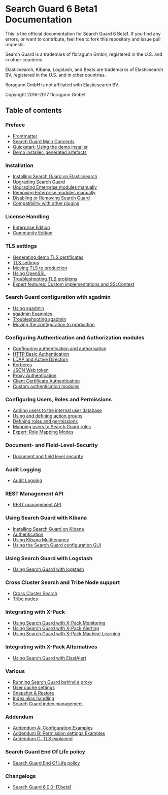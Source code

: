 <!---
Copryight 2016-2017 floragunn GmbH
-->

# Search Guard 6 Beta1 Documentation

This is the official documentation for Search Guard 6 Beta1. If you find any errors, or want to contribute, feel free to fork this repository and issue pull requests.

Search Guard is a trademark of floragunn GmbH, registered in the U.S. and in other countries

Elasticsearch, Kibana, Logstash, and Beats are trademarks of Elasticsearch BV, registered in the U.S. and in other countries.

floragunn GmbH is not affiliated with Elasticsearch BV.

Copyright 2016-2017 floragunn GmbH

## Table of contents

### Preface

* [Frontmatter](frontmatter.md)
* [Search Guard Main Concepts](overview.md)
* [Quickstart: Using the demo installer](quickstart.md)
* [Demo installer: generated artefacts](demo_installer_artefacts.md)

### Installation

* [Installing Search Guard on Elasticsearch](installation.md)
* [Upgrading Search Guard](upgrading.md)
* [Upgrading Enterprise modules manually](upgrading_enterprise_modules.md)
* [Removing Enterprise modules manually](removing_enterprise_modules.md)
* [Disabling or Removing Search Guard](removing.md)
* [Compatibility with other plugins](compatibility.md)


### License Handling

* [Enterprise Edition](license_enterprise.md)
* [Community Edition](license_community.md)

### TLS settings

* [Generating demo TLS certificates](tls_generate_demo_certificates.md)
* [TLS settings](tls_configuration.md)
* [Moving TLS to production](tls_certificates_production.md)
* [Using OpenSSL](tls_openssl.md)
* [Troubleshooting TLS problems](tls_troubleshooting.md)
* [Expert features: Custom implementations and SSLContext](tls_expert.md)

### Search Guard configuration with sgadmin

* [Using sgadmin](sgadmin.md)
* [sgadmin Examples](sgadmin_examples.md)
* [Troubleshooting sgadmin](sgadmin_troubleshooting.md)
* [Moving the configuration to production](configuration_production.md)

### Configuring Authentication and Authorization modules

* [Configuring authentication and authorisation](configuration_auth.md)
* [HTTP Basic Authentication](httpbasic.md)
* [LDAP and Active Directory](ldap.md)
* [Kerberos](kerberos.md)
* [JSON Web token](jwt.md)
* [Proxy Authentication](proxy_auth.md)
* [Client Certificate Authentication](clientcert_auth.md)
* [Custom authentication modules](custom_auth.md)

### Configuring Users, Roles and Permissions
* [Adding users to the internal user database](configuration_internalusers.md)
* [Using and defining action groups](configuration_action_groups.md)
* [Defining roles and permissions](configuration_roles_permissions.md)
* [Mapping users to Search Guard roles](configuration_roles_mapping.md)
* [Expert: Role Mapping Modes](configuration_roles_mapping_modes.md)

### Document- and Field-Level-Security
* [Document and field level security](dlsfls.md)

### Audit Logging
* [Audit Logging](auditlogging.md)

### REST Management API
* [REST management API](managementapi.md)

### Using Search Guard with Kibana
* [Installing Search Guard on Kibana](kibana.md)
* [Authentication](kibana_authentication.md)
* [Using Kibana Multitenancy](multitenancy.md)
* [Using the Search Guard configuration GUI](kibana_config_gui.md)

### Using Search Guard with Logstash
* [Using Search Guard with logstash](logstash.md)

### Cross Cluster Search and Tribe Node support
* [Cross Cluster Search](crossclustersearch.md)
* [Tribe nodes](tribenodes.md)

### Integrating with X-Pack
* [Using Search Guard with X-Pack Monitoring](x_pack_monitoring.md)
* [Using Search Guard with X-Pack Alerting](x_pack_alerting.md)
* [Using Search Guard with X-Pack Machine Learning](x_pack_machine_learning.md)

### Integrating with X-Pack Alternatives
* [Using Search Guard with ElastAlert](elastalert.md)

### Various
* [Running Search Guard behind a proxy](proxies.md)
* [User cache settings](configuration_cache.md)
* [Snapshot & Restore](snapshots.md)
* [Index alias handling](configuration_alias.md)
* [Search Guard index management](sgindex.md)

### Addendum
* [Addendum A: Configuration Examples](addendum_a_configuration_examples.md)
* [Addendum B: Permission settings Examples](addendum_b_permission_settings_examples.md)
* [Addendum C: TLS explained](addendum_c_tls_primer.md)

### Search Guard End Of Life policy
* [Search Guard End Of Life policy](eol.md)

### Changelogs

* [Search Guard 6.0.0-17.beta1](changelogs/changelog_6.0.0-17.beta1.md)